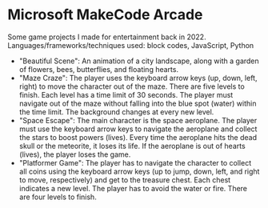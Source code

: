 # Microsoft MakeCode Arcade
Some game projects I made for entertainment back in 2022.
Languages/frameworks/techniques used: block codes, JavaScript, Python

* "Beautiful Scene": An animation of a city landscape, along with a garden of flowers, bees, butterflies, and floating hearts.
* "Maze Craze": The player uses the keyboard arrow keys (up, down, left, right) to move the character out of the maze. There are five levels to finish. Each level has a time limit of 30 seconds. The player must navigate out of the maze without falling into the blue spot (water) within the time limit. The background changes at every new level.
* "Space Escape": The main character is the space aeroplane. The player must use the keyboard arrow keys to navigate the aeroplane and collect the stars to boost powers (lives). Every time the aeroplane hits the dead skull or the meteorite, it loses its life. If the aeroplane is out of hearts (lives), the player loses the game.
* "Platformer Game": The player has to navigate the character to collect all coins using the keyboard arrow keys (up to jump, down, left, and right to move, respectively) and get to the treasure chest. Each chest indicates a new level. The player has to avoid the water or fire. There are four levels to finish.
